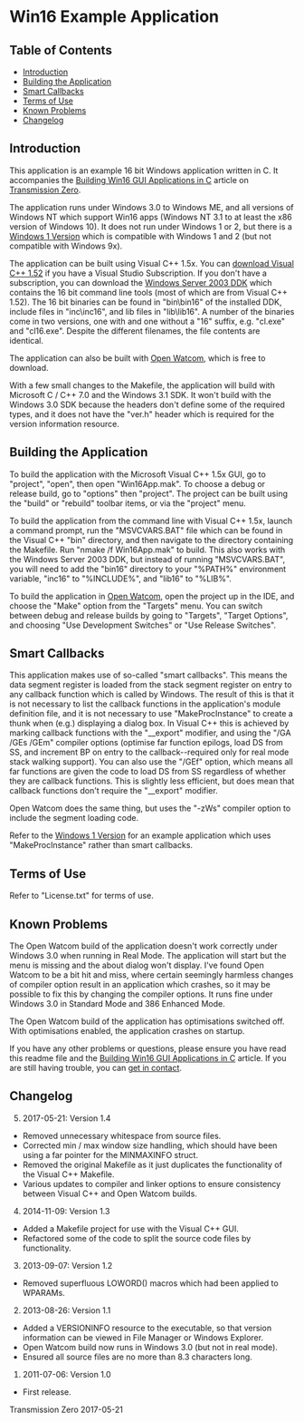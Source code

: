 # Win16 Example Application

## Table of Contents

- [Introduction](#introduction)
- [Building the Application](#building-the-application)
- [Smart Callbacks](#smart-callbacks)
- [Terms of Use](#terms-of-use)
- [Known Problems](#known-problems)
- [Changelog](#changelog)

## Introduction

This application is an example 16 bit Windows application written in C. It
accompanies the
[Building Win16 GUI Applications in C](http://www.transmissionzero.co.uk/computing/win16-apps-in-c/)
article on [Transmission Zero](http://www.transmissionzero.co.uk/).

The application runs under Windows 3.0 to Windows ME, and all versions of
Windows NT which support Win16 apps (Windows NT 3.1 to at least the x86 version
of Windows 10). It does not run under Windows 1 or 2, but there is a
[Windows 1 Version](https://github.com/TransmissionZero/Windows-1-Example-Application)
which is compatible with Windows 1 and 2 (but not compatible with Windows 9x).

The application can be built using Visual C++ 1.5x. You can
[download Visual C++ 1.52](https://my.visualstudio.com/Downloads?pid=140) if you
have a Visual Studio Subscription. If you don't have a subscription, you can
download the
[Windows Server 2003 DDK](http://download.microsoft.com/download/9/0/f/90f019ac-8243-48d3-91cf-81fc4093ecfd/1830_usa_ddk.iso)
which contains the 16 bit command line tools (most of which are from Visual C++
1.52). The 16 bit binaries can be found in "bin\bin16" of the installed DDK,
include files in "inc\inc16", and lib files in "lib\lib16". A number of the
binaries come in two versions, one with and one without a "16" suffix, e.g.
"cl.exe" and "cl16.exe". Despite the different filenames, the file contents are
identical.

The application can also be built with [Open Watcom](http://openwatcom.org/),
which is free to download.

With a few small changes to the Makefile, the application will build with
Microsoft C / C++ 7.0 and the Windows 3.1 SDK. It won't build  with the Windows
3.0 SDK because the headers don't define some of the required types, and it does
not have the "ver.h" header which is required for the version information
resource.

## Building the Application

To build the application with the Microsoft Visual C++ 1.5x GUI, go to
"project", "open", then open "Win16App.mak". To choose a debug or release build,
go to "options" then "project". The project can be built using the "build" or
"rebuild" toolbar items, or via the "project" menu.

To build the application from the command line with Visual C++ 1.5x, launch a
command prompt, run the "MSVCVARS.BAT" file which can be found in the Visual C++
"bin" directory, and then navigate to the directory containing the Makefile. Run
"nmake /f Win16App.mak" to build. This also works with the Windows Server 2003
DDK, but instead of running "MSVCVARS.BAT", you will need to add the "bin16"
directory to your "%PATH%" environment variable, "inc16" to "%INCLUDE%", and
"lib16" to "%LIB%".

To build the application in [Open Watcom](http://openwatcom.org/), open the
project up in the IDE, and choose the "Make" option from the "Targets" menu. You
can switch between debug and release builds by going to "Targets", "Target
Options", and choosing "Use Development Switches" or "Use Release Switches".

## Smart Callbacks

This application makes use of so-called "smart callbacks". This means the data segment register is loaded from the
stack segment register on entry to any callback function which is called by Windows. The result of this is that it is
not necessary to list the callback functions in the application's module definition file, and it is not necessary to use
"MakeProcInstance" to create a thunk when (e.g.) displaying a dialog box. In Visual C++ this is achieved by marking
callback functions with the "__export" modifier, and using the "/GA /GEs /GEm" compiler options (optimise far function
epilogs, load DS from SS, and increment BP on entry to the callback--required only for real mode stack walking support).
You can also use the "/GEf" option, which means all far functions are given the code to load DS from SS regardless of
whether they are callback functions. This is slightly less efficient, but does mean that callback functions don't
require the "__export" modifier.

Open Watcom does the same thing, but uses the "-zWs" compiler option to include the segment loading code.

Refer to the [Windows 1 Version](https://github.com/TransmissionZero/Windows-1-Example-Application) for an example
application which uses "MakeProcInstance" rather than smart callbacks.

## Terms of Use

Refer to "License.txt" for terms of use.

## Known Problems

The Open Watcom build of the application doesn't work correctly under Windows
3.0 when running in Real Mode. The application will start but the menu is
missing and the about dialog won't display. I've found Open Watcom to be a bit
hit and miss, where certain seemingly harmless changes of compiler option result
in an application which crashes, so it may be possible to fix this by changing
the compiler options. It runs fine under Windows 3.0 in Standard Mode and 386
Enhanced Mode.

The Open Watcom build of the application has optimisations switched off. With
optimisations enabled, the application crashes on startup.

If you have any other problems or questions, please ensure you have read this
readme file and the
[Building Win16 GUI Applications in C](http://www.transmissionzero.co.uk/computing/win16-apps-in-c/)
article. If you are still having trouble, you can
[get in contact](http://www.transmissionzero.co.uk/contact/).

## Changelog

5. 2017-05-21: Version 1.4
  - Removed unnecessary whitespace from source files.
  - Corrected min / max window size handling, which should have been using a far
    pointer for the MINMAXINFO struct.
  - Removed the original Makefile as it just duplicates the functionality of the
    Visual C++ Makefile.
  - Various updates to compiler and linker options to ensure consistency between
    Visual C++ and Open Watcom builds.

4. 2014-11-09: Version 1.3
  - Added a Makefile project for use with the Visual C++ GUI.
  - Refactored some of the code to split the source code files by functionality.

3. 2013-09-07: Version 1.2
  - Removed superfluous LOWORD() macros which had been applied to WPARAMs.

2. 2013-08-26: Version 1.1
  - Added a VERSIONINFO resource to the executable, so that version information
    can be viewed in File Manager or Windows Explorer.
  - Open Watcom build now runs in Windows 3.0 (but not in real mode).
  - Ensured all source files are no more than 8.3 characters long.

1. 2011-07-06: Version 1.0
  - First release.

Transmission Zero
2017-05-21
